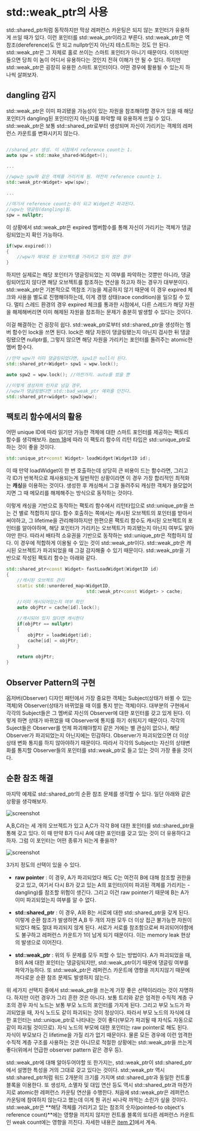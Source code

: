 # std::weak_ptr의 사용

 std::shared_ptr처럼 동작하지만 막상 레퍼런스 카운팅은 되지 않는 포인터가 유용하게 쓰일 때가 있다. 이런 포인터를 std::weak_ptr이라고 부른다. std::weak_ptr은 역참조(dereference)도 안 되고 nullptr인지 아닌지 테스트하는 것도 안 된다. std::weak_ptr은 그 자체로 홀로 쓰이는 스마트 포인터가 아니기 때문이다. 이까지만 들으면 당최 이 놈이 어디서 유용하다는 것인지 전혀 이해가 안 될 수 있다. 하지만 std::weak_ptr은 굉장히 유용한 스마트 포인터이다. 어떤 경우에 활용될 수 있는지 하나씩 살펴보자.

## dangling 감지

 std::weak_ptr은 이미 파괴됐을 가능성이 있는 자원을 참조해야할 경우가 있을 때 해당 포인터가 dangling된 포인터인지 아닌지를 파악할 때 유용하게 쓰일 수 있다. std::weak_ptr은 보통 std::shared_ptr로부터 생성되며 자신이 가리키는 객체의 레퍼런스 카운트를 변화시키지 않는다.

```C++

//shared_ptr 생성. 이 시점에서 reference count는 1.
auto spw = std::make_shared<Widget>();

...

//wpw는 spw와 같은 객체를 가리키게 됨. 여전히 reference count는 1.
std::weak_ptr<Widget> wpw(spw);

...

//여기서 reference count는 0이 되고 Widget은 파괴된다.
//wpw는 댕글링(dangling)됨.
spw = nullptr;

```

이 상황에서 std::weak_ptr은 expired 멤버함수를 통해 자신이 가리키는 객체가 댕글링되었는지 확인 가능하다.

```C++
if(wpw.expired())
{
    //wpw가 제대로 된 오브젝트를 가리키고 있지 않은 경우
}
```

 하지만 실제로는 해당 포인터가 댕글링되었는 지 여부를 파악하는 것뿐만 아니라, 댕글링되어있지 않다면 해당 오브젝트를 참조하는 연산을 하고자 하는 경우가 대부분이다. std::weak_ptr은 기본적으로 역참조 기능을 제공하지 않기 때문에 이 경우 expired 체크와 사용을 별도로 진행해야하는데, 이게 경쟁 상태(race condition)을 일으킬 수 있다. 멀티 스레드 환경의 경우 expired 체크를 통과한 시점에서, 다른 스레드가 해당 자원을 해제해버리면 이미 해제된 자원을 참조하는 문제가 충분히 발생할 수 있다는 것이다.

 이걸 해결하는 건 굉장히 쉽다. std::weak_ptr로부터 std::shared_ptr을 생성하는 멤버 함수인 lock을 쓰면 된다. lock은 해당 자원이 댕글링됐는지 아닌지 검사한 뒤 댕글링됐으면 nullptr를, 그렇지 않으면 해당 자원을 가리키는 포인터를 돌려주는 atomic한 멤버 함수다.

```C++
//만약 wpw가 이미 댕글링되었다면, spw1은 null이 된다.
std::shared_ptr<Widget> spw1 = wpw.lock();

auto spw2 = wpw.lock(); //마찬가지. auto를 썼을 뿐

//이렇게 생성자의 인자로 넘길 경우,
//wpw가 댕글링됐다면 std::bad_weak_ptr 예외를 던진다.
std::shared_ptr<widget> spw3(wpw);
```

## 팩토리 함수에서의 활용

어떤 unique ID에 따라 읽기만 가능한 객체에 대한 스마트 포인터를 제공하는 팩토리 함수를 생각해보자. [item 18](item_18.md)에 따라 이 팩토리 함수의 리턴 타입은 std::unique_ptr로 하는 것이 좋을 것이다.

```C++
std::unique_ptr<const Widget> loadWidget(WidgetID id);
```

이 때 만약 loadWidget이 한 번 호출하는데 상당히 큰 비용이 드는 함수라면, 그리고 각 ID가 반복적으로 재사용되는게 일반적인 상황이라면 이 경우 가장 합리적인 최적화는 **캐싱**을 이용하는 것이다. 생성한 후 캐싱해서 그걸 돌려주되 캐싱한 객체가 쓸모없어지면 그 때 메모리를 해제해주는 방식으로 동작하는 것이다.

 이렇게 캐싱을 기반으로 동작하는 팩토리 함수에서 리턴타입으로 std::unique_ptr을 쓰는 건 별로 적합하지 않다. 함수 호출하는 쪽에서는 캐시된 오브젝트의 포인터를 받아서 써야하고, 그 lifetime을 관리해야하지만 한편으론 팩토리 함수도 캐시된 오브젝트의 포인터를 알아야하며, 해당 포인터가 가리키는 오브젝트가 파괴됐는지 아닌지 여부도 알아야만 한다. 따라서 배타적 소유권을 기반으로 동작하는 std::unique_ptr은 적합하지 않다. 이 경우에 적합하게 이용될 수 있는 것이 std::weak_ptr이다. std::weak_ptr은 캐시된 오브젝트가 파괴되었을 때 그걸 감지해줄 수 있기 때문이다. std::weak_ptr을 기반으로 작성된 팩토리 함수는 아래와 같다.

```C++
std::shared_ptr<const Widget> fastLoadWidget(WidgetID id)
{
    //캐시된 오브젝트 관리
    static std::unordered_map<WidgetID,
                              std::weak_ptr<const Widget> > cache;

    //이미 캐시되어있는지 여부 확인
    auto objPtr = cache[id].lock();

    //캐시되어 있지 않다면 캐시한다
    if(objPtr == nullptr)
    {
        objPtr = loadWidget(id);
        cache[id] = objPtr;
    }

    return objPtr;
}
```

## Observer Pattern의 구현

옵저버(Observer) 디자인 패턴에서 가장 중요한 객체는 Subject(상태가 바뀔 수 있는 객체)와 Observer(상태가 바뀌었을 때 이를 통지 받는 객체)이다.  대부분의 구현에서 각각의 Subject들은 그 멤버로 자신의 Observer에 대한 포인터를 갖고 있게 된다. 이렇게 하면 상태가 바뀌었을 때 Observer에 통지를 하기 쉬워지기 때문이다. 각각의 Suject들은 Observer를 언제 파괴해야할지 같은 거에는 별 관심이 없으나, 해당 Observer가 파괴되었는지 아닌지에는 민감하다. Observer가 파괴되었으면 더 이상 상태 변화 통지를 하지 않아야하기 때문이다. 따라서 각각의 Subject는 자신의 상태변화를 통지할 Observer들의 포인터를 std::weak_ptr로 들고 있는 것이 가장 좋을 것이다. 

## 순환 참조 해결

 마지막 예제로 std::shared_ptr의 순환 참조 문제를 생각할 수 있다. 일단 아래와 같은 상황을 생각해보자.

![screenshot](https://github.com/jwvg0425/ModernCppStudy/blob/master/weak_ptr1.png)  

A,B,C라는 세 개의 오브젝트가 있고 A,C가 각각 B에 대한 포인터를 std::shared_ptr을 통해 갖고 있다. 이 때 만약 B가 다시 A에 대한 포인터를 갖고 있는 것이 더 유용하다고 하자. 그럼 이 포인터는 어떤 종류가 되는게 좋을까?

![screenshot](https://github.com/jwvg0425/ModernCppStudy/blob/master/weak_ptr2.png)  

3가지 정도의 선택이 있을 수 있다.

 - **raw pointer** : 이 경우, A가 파괴되었다 해도 C는 여전히 B에 대해 참조할 권한을 갖고 있고, 여기서 다시 B가 갖고 있는 A의 포인터(이미 파괴된 객체를 가리키는 - dangling)를 참조할 위험이 생긴다. 그리고 이건 raw pointer기 때문에 B는 A가 이미 파괴되었는지 여부를 알 수 없다.

 - **std::shared_ptr** : 이 경우, A와 B는 서로에 대한 std::shared_ptr을 갖게 된다. 이렇게 순환 참조가 발생하면 A,B 두 개의 자원 모두 더 이상 접근 불가능한 자원이 되었다 해도 절대 파괴되지 않게 된다. 서로가 서로를 참조함으로써 파괴되어야함에도 불구하고 레퍼런스 카운트가 1이 남게 되기 때문이다. 이는 memory leak 현상의 발생으로 이어진다.

 - **std::weak_ptr** : 위의 두 문제를 모두 피할 수 있는 방법이다. A가 파괴되었을 때, B의 A에 대한 포인터는 댕글링되지만, std::weak_ptr이기 때문에 댕글링 여부를 파악가능하다. 또 std::weak_ptr은 레퍼런스 카운트에 영향을 끼치지않기 때문에 까다로운 순환 참조 문제도 발생하지 않는다.

위 세가지 선택지 중에서 std::weak_ptr을 쓰는게 가장 좋은 선택이리라는 것이 자명하다. 하지만 이런 경우가 그리 흔한 것은 아니다. 보통 트리와 같은 엄격한 수직적 계층 구조의 경우 자식 노드는 보통 부모 노드의 포인터를 가지게 된다. 그리고 부모 노드가 파괴되었을 때, 자식 노드도 같이 파괴되는 것이 정상이다. 따라서 부모 노드의 자식에 대한 포인터는 std::unique_ptr로 나타내는 것이 좋다(부모가 파괴될 때 자식도 자동으로 같이 파괴될 것이므로). 자식 노드의 부모에 대한 포인터는 raw pointer로 해도 된다. 자식이 부모보다 긴 lifetime을 가질 리가 없기 때문이다. 물론 모든 경우에 이런 엄격한 수직적 계층 구조를 사용하는 것은 아니므로 적절한 상황에는 std::weak_ptr을 쓰는게 좋다(위에서 언급한 observer pattern 같은 경우 등).

std::weak_ptr에 대해 알아두어야할 또 한가지는, std::weak_ptr이 std::shared_ptr에서 설명한 특성을 거의 그대로 갖고 있다는 것이다. std:;weak_ptr 역시 std::shared_ptr처럼 워드 2개분의 크기를 가지며 std::shared_ptr과 동일한 컨트롤 블록을 이용한다. 또 생성자, 소멸자 및 대입 연산 등도 역시 std::shared_ptr과 마찬가지로 atomic한 레퍼런스 카운팅 연산을 수행한다. 처음에 std::weak_ptr은 레퍼런스 카운팅에 참여하지 않는다고 했는데 이게 뭔 귀신 씨나락 까먹는 소린가 싶을 것이다. std::weak_ptr은 **해당 객체를 가리키고 있는 참조의 숫자(pointed-to object's reference count)**에는 영향을 끼치지 않지만 컨트롤 블록의 또다른 레퍼런스 카운트인 weak count에는 영향을 끼친다. 자세한 내용은 [item 21](item_21.md)에서 계속.